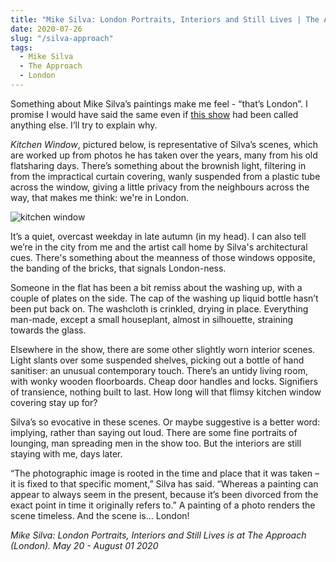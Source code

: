 ```yaml
---
title: "Mike Silva: London Portraits, Interiors and Still Lives | The Approach"
date: 2020-07-26
slug: "/silva-approach"
tags:
  - Mike Silva
  - The Approach
  - London
---
```


Something about Mike Silva’s paintings make me feel - “that’s London”. I promise I would have said the same even if [this show](https://theapproach.co.uk/exhibitions/mike-silva-2/press-release/) had been called anything else. I’ll try to explain why.

*Kitchen Window*, pictured below, is representative of Silva’s scenes, which are worked up from photos he has taken over the years, many from his old flatsharing days. There’s something about the brownish light, filtering in from the impractical curtain covering, wanly suspended from a plastic tube across the window, giving a little privacy from the neighbours across the way, that makes me think: we're in London.

![kitchen window](/silva-approach-1.jpg)

It’s a quiet, overcast weekday in late autumn (in my head). I can also tell we’re in the city from me and the artist call home by Silva's architectural cues. There's something about the meanness of those windows opposite, the banding of the bricks, that signals London-ness.

Someone in the flat has been a bit remiss about the washing up, with a couple of plates on the side. The cap of the washing up liquid bottle hasn’t been put back on. The washcloth is crinkled, drying in place. Everything man-made, except a small houseplant, almost in silhouette, straining towards the glass.

Elsewhere in the show, there are some other slightly worn interior scenes. Light slants over some suspended shelves, picking out a bottle of hand sanitiser: an unusual contemporary touch. There’s an untidy living room, with wonky wooden floorboards. Cheap door handles and locks. Signifiers of transience, nothing built to last. How long will that flimsy kitchen window covering stay up for?

Silva’s so evocative in these scenes. Or maybe suggestive is a better word: implying, rather than saying out loud. There are some fine portraits of lounging, man spreading men in the show too. But the interiors are still staying with me, days later.

“The photographic image is rooted in the time and place that it was taken – it is fixed to that specific moment,” Silva has said. “Whereas a painting can appear to always seem in the present, because it’s been divorced from the exact point in time it originally refers to.” A painting of a photo renders the scene timeless. And the scene is... London!

*Mike Silva: London Portraits, Interiors and Still Lives is at The Approach (London). May 20 - August 01 2020*
